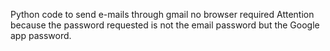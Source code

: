 Python code to send e-mails through gmail 
no browser required
Attention because the password requested is not the email password but the Google app password.
